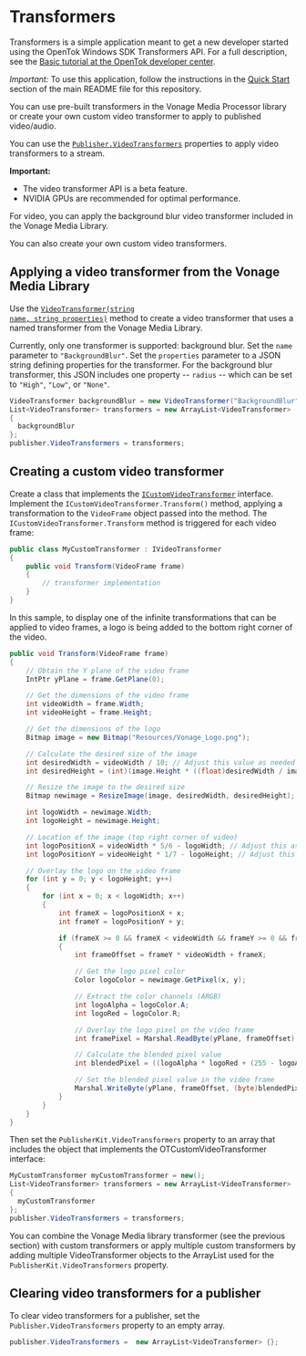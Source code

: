 Transformers
==============

Transformers is a simple application meant to get a new developer started using the
OpenTok Windows SDK Transformers API. For a full description, see the [Basic tutorial at the OpenTok developer
center](https://tokbox.com/developer/tutorials/windows/basic-video-chat/).

*Important:* To use this application, follow the instructions in the
[Quick Start](../README.md#quick-start) section of the main README file for this repository.

<p class="topic-summary">
You can use pre-built transformers in the Vonage Media Processor library or create your own custom video transformer to apply to published video/audio.
</p>

You can use the
<a href="/developer/sdks/windows/reference/class_open_tok_1_1_publisher.html#a316a588accfef236c10cbd6bb139247d"><code>Publisher.VideoTransformers</code></a>
properties to apply video transformers to a stream.

<div class="important">
  <p>
  <b>Important:</b>
  </p>
  <p>
  <ul>
    <li>The video transformer API is a beta feature.</li>
    <li>NVIDIA GPUs are recommended for optimal performance.</li>
  </ul>
  </p>
</div>

For video, you can apply the background blur video transformer included in the Vonage Media Library.

You can also create your own custom video transformers.

## Applying a video transformer from the Vonage Media Library

Use the <a href="/developer/sdks/windows/reference/class_open_tok_1_1_video_transformer.html#a3f29fa4e726cfcb9c6c78affc8da8639"><code>VideoTransformer(string  name, string  properties)</code></a>
method to create a video transformer that uses a named transformer from the Vonage Media Library.

Currently, only one transformer is supported: background blur. Set the `name` parameter to `"BackgroundBlur"`.
Set the `properties` parameter to a JSON string defining properties for the transformer.
For the background blur transformer, this JSON includes one property -- `radius` -- which can be set
to `"High"`, `"Low"`, or `"None"`.

```csharp
VideoTransformer backgroundBlur = new VideoTransformer("BackgroundBlur", "{\"radius\":\"High\"}");
List<VideoTransformer> transformers = new ArrayList<VideoTransformer> 
{
  backgroundBlur
};
publisher.VideoTransformers = transformers;
```

## Creating a custom video transformer

Create a class that implements the <a href="/developer/sdks/windows/reference/interface_open_tok_1_1_i_custom_video_transformer.html"><code>ICustomVideoTransformer</code></a> 
interface. Implement the `ICustomVideoTransformer.Transform()` method, applying a transformation to the `VideoFrame` object passed into the method.
The `ICustomVideoTransformer.Transform` method is triggered for each video frame:

```csharp
public class MyCustomTransformer : IVideoTransformer
{
    public void Transform(VideoFrame frame)
    {
        // transformer implementation
    }
}
```

In this sample, to display one of the infinite transformations that can be applied to video frames, a logo is being added to the bottom right corner of the video.

```csharp
public void Transform(VideoFrame frame)
{
    // Obtain the Y plane of the video frame
    IntPtr yPlane = frame.GetPlane(0);

    // Get the dimensions of the video frame
    int videoWidth = frame.Width;
    int videoHeight = frame.Height;

    // Get the dimensions of the logo
    Bitmap image = new Bitmap("Resources/Vonage_Logo.png");

    // Calculate the desired size of the image
    int desiredWidth = videoWidth / 10; // Adjust this value as needed
    int desiredHeight = (int)(image.Height * ((float)desiredWidth / image.Width));

    // Resize the image to the desired size
    Bitmap newimage = ResizeImage(image, desiredWidth, desiredHeight);

    int logoWidth = newimage.Width;
    int logoHeight = newimage.Height;

    // Location of the image (top right corner of video)
    int logoPositionX = videoWidth * 5/6 - logoWidth; // Adjust this as needed for the desired position
    int logoPositionY = videoHeight * 1/7 - logoHeight; // Adjust this as needed for the desired position

    // Overlay the logo on the video frame
    for (int y = 0; y < logoHeight; y++)
    {
        for (int x = 0; x < logoWidth; x++)
        {
            int frameX = logoPositionX + x;
            int frameY = logoPositionY + y;

            if (frameX >= 0 && frameX < videoWidth && frameY >= 0 && frameY < videoHeight)
            {
                int frameOffset = frameY * videoWidth + frameX;

                // Get the logo pixel color
                Color logoColor = newimage.GetPixel(x, y);

                // Extract the color channels (ARGB)
                int logoAlpha = logoColor.A;
                int logoRed = logoColor.R;

                // Overlay the logo pixel on the video frame
                int framePixel = Marshal.ReadByte(yPlane, frameOffset) & 0xFF;

                // Calculate the blended pixel value
                int blendedPixel = ((logoAlpha * logoRed + (255 - logoAlpha) * framePixel) / 255) & 0xFF;

                // Set the blended pixel value in the video frame
                Marshal.WriteByte(yPlane, frameOffset, (byte)blendedPixel);
            }
        }
    }
}
```

Then set the `PublisherKit.VideoTransformers` property to an array that includes the object that implements the
OTCustomVideoTransformer interface:

```csharp
MyCustomTransformer myCustomTransformer = new();
List<VideoTransformer> transformers = new ArrayList<VideoTransformer> 
{
  myCustomTransformer
};
publisher.VideoTransformers = transformers;
```

You can combine the Vonage Media library transformer (see the previous section) with custom transformers or apply
multiple custom transformers by adding multiple VideoTransformer objects to the ArrayList used
for the `PublisherKit.VideoTransformers` property.


## Clearing video transformers for a publisher

To clear video transformers for a publisher, set the `Publisher.VideoTransformers` property to an empty array.

```csharp
publisher.VideoTransformers =  new ArrayList<VideoTransformer> {};
```

